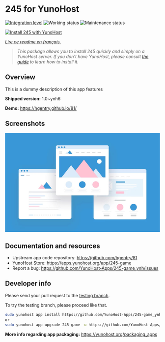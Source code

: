 <!--
N.B.: This README was automatically generated by https://github.com/YunoHost/apps/tree/master/tools/README-generator
It shall NOT be edited by hand.
-->

# 245 for YunoHost

[![Integration level](https://dash.yunohost.org/integration/245-game.svg)](https://dash.yunohost.org/appci/app/245-game) ![Working status](https://ci-apps.yunohost.org/ci/badges/245-game.status.svg) ![Maintenance status](https://ci-apps.yunohost.org/ci/badges/245-game.maintain.svg)

[![Install 245 with YunoHost](https://install-app.yunohost.org/install-with-yunohost.svg)](https://install-app.yunohost.org/?app=245-game)

*[Lire ce readme en français.](./README_fr.md)*

> *This package allows you to install 245 quickly and simply on a YunoHost server.
If you don't have YunoHost, please consult [the guide](https://yunohost.org/#/install) to learn how to install it.*

## Overview

This is a dummy description of this app features


**Shipped version:** 1.0~ynh6

**Demo:** https://hgentry.github.io/81/

## Screenshots

![Screenshot of 245](./doc/screenshots/example.jpg)

## Documentation and resources

* Upstream app code repository: <https://github.com/hgentry/81>
* YunoHost Store: <https://apps.yunohost.org/app/245-game>
* Report a bug: <https://github.com/YunoHost-Apps/245-game_ynh/issues>

## Developer info

Please send your pull request to the [testing branch](https://github.com/YunoHost-Apps/245-game_ynh/tree/testing).

To try the testing branch, please proceed like that.

``` bash
sudo yunohost app install https://github.com/YunoHost-Apps/245-game_ynh/tree/testing --debug
or
sudo yunohost app upgrade 245-game -u https://github.com/YunoHost-Apps/245-game_ynh/tree/testing --debug
```

**More info regarding app packaging:** <https://yunohost.org/packaging_apps>
